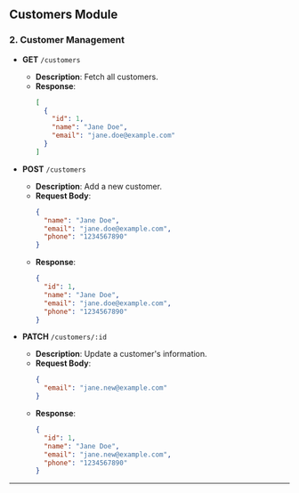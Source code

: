 ## **Customers Module**
### **2. Customer Management**
- **GET** `/customers`
  - **Description**: Fetch all customers.
  - **Response**:
    ```json
    [
      {
        "id": 1,
        "name": "Jane Doe",
        "email": "jane.doe@example.com"
      }
    ]
    ```

- **POST** `/customers`
  - **Description**: Add a new customer.
  - **Request Body**:
    ```json
    {
      "name": "Jane Doe",
      "email": "jane.doe@example.com",
      "phone": "1234567890"
    }
    ```
  - **Response**:
    ```json
    {
      "id": 1,
      "name": "Jane Doe",
      "email": "jane.doe@example.com",
      "phone": "1234567890"
    }
    ```

- **PATCH** `/customers/:id`
  - **Description**: Update a customer's information.
  - **Request Body**:
    ```json
    {
      "email": "jane.new@example.com"
    }
    ```
  - **Response**:
    ```json
    {
      "id": 1,
      "name": "Jane Doe",
      "email": "jane.new@example.com",
      "phone": "1234567890"
    }
    ```

---